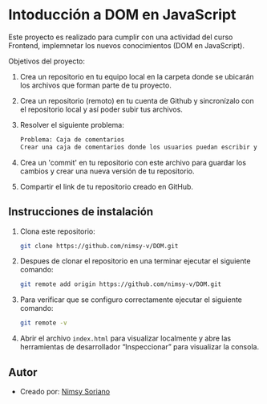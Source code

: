 # Intoducción a DOM en JavaScript

Este proyecto es realizado para cumplir con una actividad del curso Frontend, implemnetar los nuevos conocimientos (DOM en JavaScript).

Objetivos del proyecto:

1. Crea un repositorio en tu equipo local en la carpeta donde se ubicarán los archivos que forman parte de tu proyecto.
2. Crea un repositorio (remoto) en tu cuenta de Github y sincronízalo con el repositorio local y así poder subir tus archivos.
3. Resolver el siguiente problema:

   ```bash
   Problema: Caja de comentarios
   Crear una caja de comentarios donde los usuarios puedan escribir y agregar comentarios que se muestran en la página.
   ```

4. Crea un 'commit' en tu repositorio con este archivo para guardar los cambios y crear una nueva versión de tu repositorio.
5. Compartir el link de tu repositorio creado en GitHub.

## Instrucciones de instalación

1. Clona este repositorio:

   ```bash
   git clone https://github.com/nimsy-v/DOM.git
   ```

2. Despues de clonar el repositorio en una terminar ejecutar el siguiente comando:

   ```bash
   git remote add origin https://github.com/nimsy-v/DOM.git
   ```

3. Para verificar que se configuro correctamente ejecutar el siguiente comando:

   ```bash
   git remote -v
   ```

4. Abrir el archivo `index.html` para visualizar localmente y abre las herramientas de desarrollador “Inspeccionar” para visualizar la consola.

## Autor

- Creado por: [Nimsy Soriano](https://github.com/nimsy-v)
